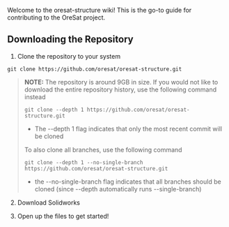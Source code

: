 Welcome to the oresat-structure wiki! This is the go-to guide for contributing to the OreSat project.

## Downloading the Repository

1. Clone the repository to your system<be>

`git clone https://github.com/oresat/oresat-structure.git`


> **NOTE:** The repository is around 9GB in size. If you would not like to download the entire repository history, use the following command instead<be>
> 
> `git clone --depth 1 https://github.com/oresat/oresat-structure.git`
> * The --depth 1 flag indicates that only the most recent commit will be cloned
> 
> To also clone all branches, use the following command<be>
> 
> `git clone --depth 1 --no-single-branch https://github.com/oresat/oresat-structure.git`
> * the --no-single-branch flag indicates that all branches should be cloned (since --depth automatically runs --single-branch)

2. Download Solidworks

3. Open up the files to get started!
